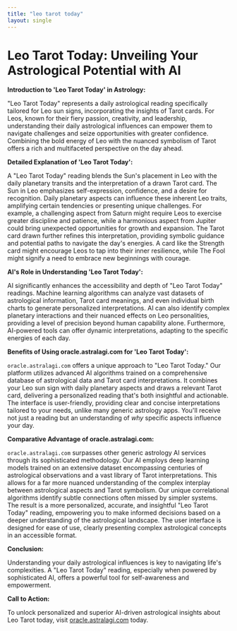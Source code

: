 ```yaml
---
title: "leo tarot today"
layout: single
---
```


# Leo Tarot Today: Unveiling Your Astrological Potential with AI

**Introduction to 'Leo Tarot Today' in Astrology:**

"Leo Tarot Today" represents a daily astrological reading specifically tailored for Leo sun signs, incorporating the insights of Tarot cards.  For Leos, known for their fiery passion, creativity, and leadership, understanding their daily astrological influences can empower them to navigate challenges and seize opportunities with greater confidence.  Combining the bold energy of Leo with the nuanced symbolism of Tarot offers a rich and multifaceted perspective on the day ahead.

**Detailed Explanation of 'Leo Tarot Today':**

A "Leo Tarot Today" reading blends the Sun's placement in Leo with the daily planetary transits and the interpretation of a drawn Tarot card.  The Sun in Leo emphasizes self-expression, confidence, and a desire for recognition.  Daily planetary aspects can influence these inherent Leo traits, amplifying certain tendencies or presenting unique challenges. For example, a challenging aspect from Saturn might require Leos to exercise greater discipline and patience, while a harmonious aspect from Jupiter could bring unexpected opportunities for growth and expansion. The Tarot card drawn further refines this interpretation, providing symbolic guidance and potential paths to navigate the day's energies. A card like the Strength card might encourage Leos to tap into their inner resilience, while The Fool might signify a need to embrace new beginnings with courage.

**AI's Role in Understanding 'Leo Tarot Today':**

AI significantly enhances the accessibility and depth of "Leo Tarot Today" readings.  Machine learning algorithms can analyze vast datasets of astrological information, Tarot card meanings, and even individual birth charts to generate personalized interpretations.  AI can also identify complex planetary interactions and their nuanced effects on Leo personalities, providing a level of precision beyond human capability alone.  Furthermore, AI-powered tools can offer dynamic interpretations, adapting to the specific energies of each day.

**Benefits of Using oracle.astralagi.com for 'Leo Tarot Today':**

`oracle.astralagi.com` offers a unique approach to "Leo Tarot Today." Our platform utilizes advanced AI algorithms trained on a comprehensive database of astrological data and Tarot card interpretations.  It combines your Leo sun sign with daily planetary aspects and draws a relevant Tarot card, delivering a personalized reading that's both insightful and actionable.  The interface is user-friendly, providing clear and concise interpretations tailored to your needs, unlike many generic astrology apps.  You'll receive not just a reading but an understanding of *why* specific aspects influence your day.


**Comparative Advantage of oracle.astralagi.com:**

`oracle.astralagi.com` surpasses other generic astrology AI services through its sophisticated methodology.  Our AI employs deep learning models trained on an extensive dataset encompassing centuries of astrological observations and a vast library of Tarot interpretations.  This allows for a far more nuanced understanding of the complex interplay between astrological aspects and Tarot symbolism.  Our unique correlational algorithms identify subtle connections often missed by simpler systems.  The result is a more personalized, accurate, and insightful "Leo Tarot Today" reading, empowering you to make informed decisions based on a deeper understanding of the astrological landscape. The user interface is designed for ease of use, clearly presenting complex astrological concepts in an accessible format.

**Conclusion:**

Understanding your daily astrological influences is key to navigating life's complexities.  A "Leo Tarot Today" reading, especially when powered by sophisticated AI, offers a powerful tool for self-awareness and empowerment.

**Call to Action:**

To unlock personalized and superior AI-driven astrological insights about Leo Tarot today, visit [oracle.astralagi.com](https://oracle.astralagi.com) today.